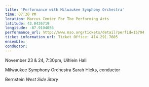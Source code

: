 ```yaml
---
title: 'Performance with Milwaukee Symphony Orchestra'
time: 07:30 PM
location: Marcus Center For The Performing Arts
latitude: 43.0426719
longitude: -87.9104056
performance_url: http://www.mso.org/tickets/detail?perfid=15794
ticket_information_url: Ticket Office: 414.291.7605
ensemble: 
conductor: 
---
```

November 23 & 24, 7:30pm,
Uihlein Hall

Milwaukee Symphony Orchestra
Sarah Hicks, conductor

Bernstein *West Side Story*